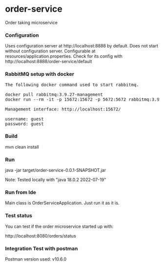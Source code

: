# order-service

Order taking microservice

### Configuration

Uses configuration server at http://localhost:8888 by default.
Does not start without configuration server.
Configurable at resources/application.properties.
Check for its config with http://localhost:8888/order-service/default

### RabbitMQ setup with docker
<pre>
The following docker command used to start rabbitmq.

docker pull rabbitmq:3.9.27-management
docker run --rm -it -p 15672:15672 -p 5672:5672 rabbitmq:3.9.27-management

Management interface: http://localhost:15672/

username: guest
password: guest
</pre>
### Build

mvn clean install

### Run

java -jar target/order-service-0.0.1-SNAPSHOT.jar

Note:
Tested locally with "java 18.0.2 2022-07-19"

### Run from Ide
Main class is OrderServiceApplication.
Just run it as it is.

### Test status
You can test if the order microservice started up with:

http://localhost:8080/orders/status

### Integration Test with postman

Postman version used: v10.6.0